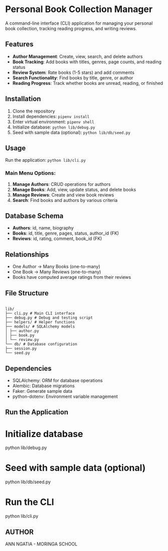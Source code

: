 # Personal Book Collection Manager

A command-line interface (CLI) application for managing your personal book collection, tracking reading progress, and writing reviews.

## Features

- **Author Management**: Create, view, search, and delete authors
- **Book Tracking**: Add books with titles, genres, page counts, and reading status
- **Review System**: Rate books (1-5 stars) and add comments
- **Search Functionality**: Find books by title, genre, or author
- **Reading Progress**: Track whether books are unread, reading, or finished

## Installation

1. Clone the repository
2. Install dependencies: `pipenv install`
3. Enter virtual environment: `pipenv shell`
4. Initialize database: `python lib/debug.py`
5. Seed with sample data (optional): `python lib/db/seed.py`

## Usage

Run the application: `python lib/cli.py`

### Main Menu Options:
1. **Manage Authors**: CRUD operations for authors
2. **Manage Books**: Add, view, update status, and delete books
3. **Manage Reviews**: Create and view book reviews
4. **Search**: Find books and authors by various criteria

## Database Schema

- **Authors**: id, name, biography
- **Books**: id, title, genre, pages, status, author_id (FK)
- **Reviews**: id, rating, comment, book_id (FK)

## Relationships

- One Author → Many Books (one-to-many)
- One Book → Many Reviews (one-to-many)
- Books have computed average ratings from their reviews

## File Structure
```

lib/
├── cli.py # Main CLI interface
├── debug.py # Debug and testing script
├── helpers/ # Helper functions
├── models/ # SQLAlchemy models
│ ├── author.py
│ ├── book.py
│ └── review.py
└── db/ # Database configuration
├── session.py
└── seed.py
```


## Dependencies

- SQLAlchemy: ORM for database operations
- Alembic: Database migrations
- Faker: Generate sample data
- python-dotenv: Environment variable management

## Run the Application

# Initialize database
python lib/debug.py

# Seed with sample data (optional)
python lib/db/seed.py

# Run the CLI
python lib/cli.py

## AUTHOR
ANN NGATIA - MORINGA SCHOOL
